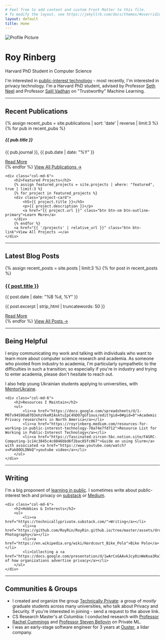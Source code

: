 ```yaml
---
# Feel free to add content and custom Front Matter to this file.
# To modify the layout, see https://jekyllrb.com/docs/themes/#overriding-theme-defaults
layout: default
title: Home
---
```


<div class="row">
    <div class="col-md-4 text-center mb-4">
        <img src="{{ '/assets/profile_pic.jpg' | relative_url }}" alt="Profile Picture" class="img-fluid rounded-circle" style="max-width: 200px;">
    </div>
    <div class="col-md-8">
        <h1 class="display-4">Roy Rinberg</h1>
        <p class="lead">Harvard PhD Student in Computer Science</p>
        <div class="mt-4">
            <p>I'm interested in <a href="https://royrinberg.medium.com/resources-for-working-in-public-interest-technology-78a74e7fd712">public-interest technology</a> - most recently, I'm interested in <span class="spoiler">privacy</span> technology. I'm a Harvard PhD student, advised by Professor <a href="https://www.hbs.edu/faculty/Pages/profile.aspx?facId=1326892">Seth Neel</a> and Professor <a href="https://salil.seas.harvard.edu">Salil Vadhan</a> on "Trustworthy" Machine Learning.</p>
        </div>
    </div>
</div>

<hr class="my-5">

<div class="row">
    <div class="col-md-6">
        <h2>Recent Publications</h2>
        {% assign recent_pubs = site.publications | sort: 'date' | reverse | limit:3 %}
        {% for pub in recent_pubs %}
        <div class="publication">
            <h5>{{ pub.title }}</h5>
            <p class="text-muted">{{ pub.journal }}, {{ pub.date | date: "%Y" }}</p>
            <a href="{{ pub.url }}" class="btn btn-sm btn-outline-primary">Read More</a>
        </div>
        {% endfor %}
        <a href="{{ '/publications' | relative_url }}" class="btn btn-link">View All Publications →</a>
    </div>
    
    <div class="col-md-6">
        <h2>Featured Projects</h2>
        {% assign featured_projects = site.projects | where: "featured", true | limit:3 %}
        {% for project in featured_projects %}
        <div class="project-card">
            <h5>{{ project.title }}</h5>
            <p>{{ project.description }}</p>
            <a href="{{ project.url }}" class="btn btn-sm btn-outline-primary">Learn More</a>
        </div>
        {% endfor %}
        <a href="{{ '/projects' | relative_url }}" class="btn btn-link">View All Projects →</a>
    </div>
</div>

<hr class="my-5">

<div class="row">
    <div class="col-12">
        <h2>Latest Blog Posts</h2>
        {% assign recent_posts = site.posts | limit:3 %}
        {% for post in recent_posts %}
        <div class="blog-post">
            <h3><a href="{{ post.url }}">{{ post.title }}</a></h3>
            <p class="blog-post-meta">{{ post.date | date: "%B %d, %Y" }}</p>
            <p>{{ post.excerpt | strip_html | truncatewords: 50 }}</p>
            <a href="{{ post.url }}" class="btn btn-sm btn-outline-primary">Read More</a>
        </div>
        {% endfor %}
        <a href="{{ '/blog' | relative_url }}" class="btn btn-link">View All Posts →</a>
    </div>
</div>

<hr class="my-5">

<div class="row">
    <div class="col-md-6">
        <h2>Being Helpful</h2>
        <p>I enjoy communicating my work and talking with individuals who want to learn more about computer science research and academia. As someone who pivoted from industry to academia, I'm particularly sympathetic to the difficulties in such a transition; so especially if you're in industry and trying to enter academia, please don't hesitate to reach out.</p>
        <p>I also help young Ukrainian students applying to universities, with <a href="https://mentorukraine.bravegeneration.org">MentorUkraine</a>.</p>
    </div>
    
    <div class="col-md-6">
        <h2>Resources I Maintain</h2>
        <ul>
            <li><a href="https://docs.google.com/spreadsheets/d/1-M6Tv94S9Oa07D3ehzVkeRIAsktuIpC4hDO7gGf1ous/edit?gid=0#gid=0">Academic Privacy researchers in North America</a></li>
            <li><a href="https://royrinberg.medium.com/resources-for-working-in-public-interest-technology-78a74e7fd712">Resource List for Working in Public-Interest Technology</a></li>
            <li><a href="https://fascinated-zircon-5bc.notion.site/FASRC-Computing-1c14c3845c4c8046bbd6f2bac85fc067">Guide on using Slurm</a> with associated <a href="https://www.youtube.com/watch?v=Pak8OOLDNkQ">youtube video</a></li>
        </ul>
    </div>
</div>

<hr class="my-5">

<div class="row">
    <div class="col-md-6">
        <h2>Writing</h2>
        <p>I'm a big proponent of <a href="https://www.swyx.io/learn-in-public/">learning in public</a>. I sometimes write about public-interest tech and privacy on <a href="https://technicallyprivate.substack.com/">substack</a> or <a href="https://royrinberg.medium.com/">Medium</a>.</p>
    </div>
    
    <div class="col-md-6">
        <h2>Hobbies & Interests</h2>
        <ul>
            <li><a href="https://technicallyprivate.substack.com/">Writing</a></li>
            <li><a href="https://github.com/RoyRin/RoyRin.github.io/tree/master/assets/drone_photos">Drone Photography</a></li>
            <li><a href="https://en.wikipedia.org/wiki/Hardcourt_Bike_Polo">Bike Polo</a></li>
            <li>Collecting a <a href="https://docs.google.com/presentation/d/1wArCxGAAvkJcy0inWeKua3Ra7LkJDhApcso8cJ1Aon8/edit#slide=id.g1223166de6e_0_7">list of how organizations advertise privacy</a></li>
        </ul>
    </div>
</div>

<hr class="my-5">

<div class="row">
    <div class="col-12">
        <h2>Communities & Groups</h2>
        <ul>
            <li>I created and organize the group <a href="https://www.technicallyprivate.com">Technically Private</a>: a group of <em>mostly</em> graduate students across many universities, who talk about Privacy and Security. If you're interested in joining - send a request to the above link.</li>
            <li>CS Research Master's at Columbia: I conducted research with <a href="https://www.rachelcummings.com">Professor Rachel Cummings</a> and <a href="https://www.cs.columbia.edu/~smb/">Professor Steven Bellovin</a> on Private ML.</li>
            <li>I was an early-stage software engineer for 3 years at <a href="https://www.ouster.com">Ouster</a>, a lidar company.</li>
        </ul>
    </div>
</div>
